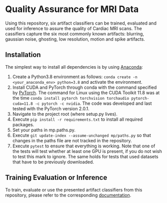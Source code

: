 # Quality Assurance for MRI Data

Using this repository, six artifact classifiers can be trained, evaluated and used for inference to assure the quality of Cardiac MRI scans. The cassifiers capture the six most commonly known artifacts: blurring, gaussian noise, ghosting, low resolution, motion and spike artifacts.


## Installation
The simplest way to install all dependencies is by using [Anaconda](https://conda.io/projects/conda/en/latest/index.html):

1. Create a Python3.8 environment as follows: `conda create -n <your_anaconda_env> python=3.8` and activate the environment.
2. Install CUDA and PyTorch through conda with the command specified by [PyTorch](https://pytorch.org/). The command for Linux using the CUDA Toolkit 11.8 was at the time `conda install pytorch torchvision torchaudio pytorch-cuda=11.8 -c pytorch -c nvidia`. The code was developed and last tested with the PyTorch version 2.0.1.
3. Navigate to the project root (where setup.py lives).
4. Execute `pip install -r requirements.txt` to install all required packages.
5. Set your paths in mp.paths.py.
6. Execute `git update-index --assume-unchanged mp/paths.py` so that changes in the paths file are not tracked in the repository.
7. Execute `pytest` to ensure that everything is working. Note that one of the tests will test whether at least one GPU is present, if you do not wish to test this mark to ignore. The same holds for tests that used datasets that have to be previously downloaded.


## Training Evaluation or Inference
To train, evaluate or use the presented artifact classifiers from this repository, please refer to the corresponding [documentation](documentations/JIP.md).